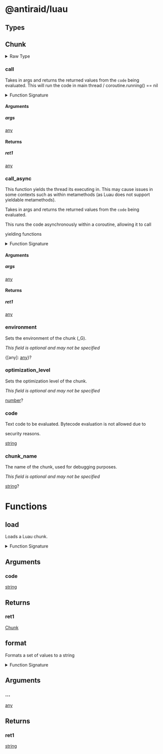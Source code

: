 <div id="@antiraid/luau"></div>

# @antiraid/luau

<div id="Types"></div>

## Types

<div id="Chunk"></div>

## Chunk

<details>
<summary>Raw Type</summary>

```luau
type Chunk = {
	--- Sets the environment of the chunk (_G).
	environment: {
		[any]: any
	}?,

	--- Sets the optimization level of the chunk.
	optimization_level: number?,

	--- Text code to be evaluated. Bytecode evaluation is not allowed due to
	--- security reasons.
	code: string,

	---  The name of the chunk, used for debugging purposes.
	chunk_name: string?,

	--- Takes in args and returns the returned values from the ``code`` being evaluated. This will run the code in main thread / coroutine.running() == nil
	call: (self: Chunk, args: any) -> any,

	--- @yields
	---
	--- Takes in args and returns the returned values from the ``code`` being evaluated.
	---
	--- This runs the code asynchronously within a coroutine, allowing it to call
	--- yielding functions
	call_async: (self: Chunk, args: any) -> any
}
```

</details>

<div id="call"></div>

### call

Takes in args and returns the returned values from the ``code`` being evaluated. This will run the code in main thread / coroutine.running() == nil

<details>
<summary>Function Signature</summary>

```luau
--- Takes in args and returns the returned values from the ``code`` being evaluated. This will run the code in main thread / coroutine.running() == nil
call: (self: Chunk, args: any) -> any
```

</details>

<div id="Arguments"></div>

#### Arguments

<div id="args"></div>

##### args

[any](#any)

<div id="Returns"></div>

#### Returns

<div id="ret1"></div>

##### ret1

[any](#any)<div id="call_async"></div>

### call_async

<div class="warning">
This function yields the thread its executing in. This may cause issues in some contexts such as within metamethods (as Luau does not support yieldable metamethods).
</div>



Takes in args and returns the returned values from the ``code`` being evaluated.



This runs the code asynchronously within a coroutine, allowing it to call

yielding functions

<details>
<summary>Function Signature</summary>

```luau
--- @yields
---
--- Takes in args and returns the returned values from the ``code`` being evaluated.
---
--- This runs the code asynchronously within a coroutine, allowing it to call
--- yielding functions
call_async: (self: Chunk, args: any) -> any
```

</details>

<div id="Arguments"></div>

#### Arguments

<div id="args"></div>

##### args

[any](#any)

<div id="Returns"></div>

#### Returns

<div id="ret1"></div>

##### ret1

[any](#any)<div id="environment"></div>

### environment

Sets the environment of the chunk (_G).

*This field is optional and may not be specified*

{[any]: [any](#any)}?

<div id="optimization_level"></div>

### optimization_level

Sets the optimization level of the chunk.

*This field is optional and may not be specified*

[number](#number)?

<div id="code"></div>

### code

Text code to be evaluated. Bytecode evaluation is not allowed due to

security reasons.

[string](#string)

<div id="chunk_name"></div>

### chunk_name

The name of the chunk, used for debugging purposes.

*This field is optional and may not be specified*

[string](#string)?

<div id="Functions"></div>

# Functions

<div id="load"></div>

## load

Loads a Luau chunk.

<details>
<summary>Function Signature</summary>

```luau
--- Loads a Luau chunk.
function load(code: string) -> Chunk end
```

</details>

<div id="Arguments"></div>

## Arguments

<div id="code"></div>

### code

[string](#string)

<div id="Returns"></div>

## Returns

<div id="ret1"></div>

### ret1

[Chunk](#Chunk)<div id="format"></div>

## format

Formats a set of values to a string

<details>
<summary>Function Signature</summary>

```luau
--- Formats a set of values to a string
function format(...: any) -> string end
```

</details>

<div id="Arguments"></div>

## Arguments

<div id="..."></div>

### ...

[any](#any)

<div id="Returns"></div>

## Returns

<div id="ret1"></div>

### ret1

[string](#string)